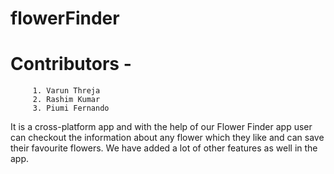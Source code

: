 # flowerFinder
# Contributors -
		 1. Varun Threja
		 2. Rashim Kumar
		 3. Piumi Fernando
It is a cross-platform app and with the help of our Flower Finder app user can checkout the information about any flower which they like and can save their favourite flowers. We have added a lot of other features as well in the app.
